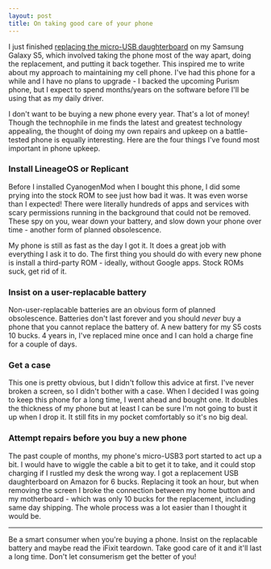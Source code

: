 ```yaml
---
layout: post
title: On taking good care of your phone
---
```


I just finished [replacing the micro-USB
daughterboard](https://www.ifixit.com/Guide/s5/27077) on my Samsung Galaxy S5,
which involved taking the phone most of the way apart, doing the replacement,
and putting it back together. This inspired me to write about my approach to
maintaining my cell phone. I've had this phone for a while and I have no plans
to upgrade - I backed the upcoming Purism phone, but I expect to spend
months/years on the software before I'll be using that as my daily driver.

I don't want to be buying a new phone every year. That's a lot of money! Though
the technophile in me finds the latest and greatest technology appealing, the
thought of doing my own repairs and upkeep on a battle-tested phone is equally
interesting. Here are the four things I've found most important in phone upkeep.

### Install LineageOS or Replicant

Before I installed CyanogenMod when I bought this phone, I did some prying into
the stock ROM to see just how bad it was. It was even worse than I expected!
There were literally hundreds of apps and services with scary permissions
running in the background that could not be removed. These spy on you, wear down
your battery, and slow down your phone over time - another form of planned
obsolescence.

My phone is still as fast as the day I got it. It does a great job with
everything I ask it to do. The first thing you should do with every new phone is
install a third-party ROM - ideally, without Google apps. Stock ROMs suck, get
rid of it.

### Insist on a user-replacable battery

Non-user-replacable batteries are an obvious form of planned obsolescence.
Batteries don't last forever and you should *never* buy a phone that you
cannot replace the battery of. A new battery for my S5 costs 10 bucks. 4 years
in, I've replaced mine once and I can hold a charge fine for a couple of days.

### Get a case

This one is pretty obvious, but I didn't follow this advice at first. I've never
broken a screen, so I didn't bother with a case. When I decided I was going to
keep this phone for a long time, I went ahead and bought one. It doubles the
thickness of my phone but at least I can be sure I'm not going to bust it up
when I drop it. It still fits in my pocket comfortably so it's no big deal.

### Attempt repairs before you buy a new phone

The past couple of months, my phone's micro-USB3 port started to act up a bit. I
would have to wiggle the cable a bit to get it to take, and it could stop
charging if I rustled my desk the wrong way. I got a replacement USB
daughterboard on Amazon for 6 bucks. Replacing it took an hour, but when
removing the screen I broke the connection between my home button and my
motherboard - which was only 10 bucks for the replacement, including same day
shipping. The whole process was a lot easier than I thought it would be.

---

Be a smart consumer when you're buying a phone. Insist on the replacable battery
and maybe read the iFixit teardown. Take good care of it and it'll last a long
time. Don't let consumerism get the better of you!

